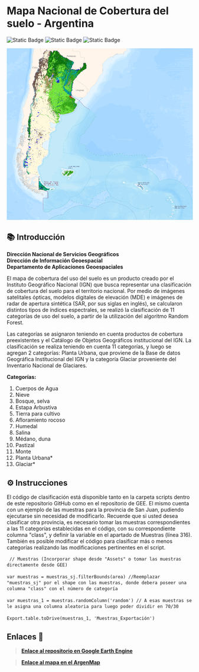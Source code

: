 # Mapa Nacional de Cobertura del suelo - Argentina

![Static Badge](https://img.shields.io/badge/licencia-MIT-red)  ![Static Badge](https://img.shields.io/badge/fecha_de_publicacion-agosto_2023-blue) ![Static Badge](https://img.shields.io/badge/version-1.0-yellow)

![Mapa Nacional de Cobertura del Suelo](imagen.png)

## 📚 Introducción

 **Dirección Nacional de Servicios Geográficos**<br>
 **Dirección de Información Geoespacial**<br>
 **Departamento de Aplicaciones Geoespaciales**<br>

El mapa de cobertura del uso del suelo es un producto creado por el Instituto Geográfico Nacional (IGN) que busca representar una clasificación de cobertura del suelo para el territorio nacional. Por medio de imágenes satelitales ópticas, modelos digitales de elevación (MDE) e imágenes de radar de apertura sintética (SAR, por sus siglas en inglés), se calcularon distintos tipos de índices espectrales, se realizó la clasificación de 11 categorías de uso del suelo, a partir de la utilización del algoritmo Random Forest.

Las categorías se asignaron teniendo en cuenta productos de cobertura preexistentes y el Catálogo de Objetos Geográficos institucional del IGN. La clasificación se realiza teniendo en cuenta 11 categorías, y luego se agregan 2 categorías: Planta Urbana, que proviene de la Base de datos Geográfica Institucional del IGN y la categoría Glaciar proveniente del Inventario Nacional de Glaciares.

**Categorías:**
1. Cuerpos de Agua 
2. Nieve 
3. Bosque, selva 
4. Estapa Arbustiva 
5. Tierra para cultivo 
6. Afloramiento rocoso 
7. Humedal
8. Salina
9. Médano, duna
10. Pastizal
11. Monte
12. Planta Urbana*
13. Glaciar*

## ⚙️ Instrucciones

El código de clasificación está disponible tanto en la carpeta scripts dentro de este repositorio GitHub como en el repositorio de GEE. El mismo cuenta con un ejemplo de las muestras para la provincia de San Juan, pudiendo ejecutarse sin necesidad de modificarlo. Recuerde que si usted desea clasificar otra provincia, es necesario tomar las muestras correspondientes a las 11 categorías establecidas en el código, con su correspondiente columna "class", y definir la variable en el apartado de Muestras (línea 316). También es posible modificar el código para clasificar más o menos categorías realizando las modificaciones pertinentes en el script. 

<pre><code> // Muestras (Incorporar shape desde "Assets" o tomar las muestras directamente desde GEE)

var muestras = muestras_sj.filterBounds(area) //Reemplazar "muestras_sj" por el shape con las muestras, donde debera poseer una columna "class" con el número de categoría

var muestras_1 = muestras.randomColumn('random') // A esas muestras se le asigna una columna aleatoria para luego poder dividir en 70/30

Export.table.toDrive(muestras_1, 'Muestras_Exportación')
</code></pre>


## Enlaces 🔗

> [**Enlace al repositorio en Google Earth Engine**](https://code.earthengine.google.com/?accept_repo=users/aplicacionesgeoespaciales/coberturas-uso-del-suelo)

> [**Enlace al mapa en el ArgenMap**](https://mapa.ign.gob.ar/?zoom=4&lat=-40&lng=-59&layers=argenmap,cobertura#)
